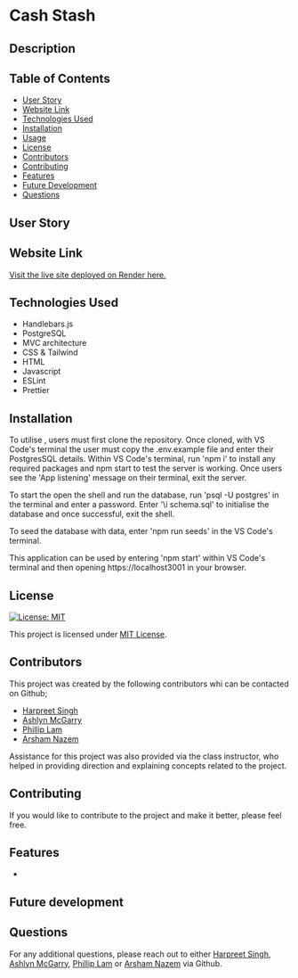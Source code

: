 # Cash Stash

## Description



## Table of Contents

- [User Story](#user-story)
- [Website Link](#website-link)
- [Technologies Used](#technologies-used)
- [Installation](#installation)
- [Usage](#usage)
- [License](#license)
- [Contributors](#contributors)
- [Contributing](#contributing)
- [Features](#features)
- [Future Development](#future-development)
- [Questions](#questions)

## User Story



## Website Link

[Visit the live site deployed on Render here.]()

## Technologies Used

- Handlebars.js
- PostgreSQL
- MVC architecture
- CSS & Tailwind
- HTML
- Javascript
- ESLint
- Prettier

## Installation

To utilise        , users must first clone the repository. Once cloned, with VS Code's terminal the user must copy the .env.example file and enter their PostgresSQL details. Within VS Code's terminal, run 'npm i' to install any required packages and npm start to test the server is working. Once users see the 'App listening' message on their terminal, exit the server.

To start the open the shell and run the database, run 'psql -U postgres' in the terminal and enter a password. Enter '\i schema.sql' to initialise the database and once successful, exit the shell.

To seed the database with data, enter 'npm run seeds' in the VS Code's terminal.

This application can be used by entering 'npm start' within VS Code's terminal and then opening https://localhost3001 in your browser.

## License

[![License: MIT](https://img.shields.io/badge/License-MIT-yellow.svg)](https://opensource.org/licenses/MIT)

This project is licensed under [MIT License](https://opensource.org/licenses/MIT).

## Contributors

This project was created by the following contributors whi can be contacted on Github;

- [Harpreet Singh](https://github.com/SHarpreet89)
- [Ashlyn McGarry](https://github.com/ashlynmcgarry)
- [Phillip Lam](https://github.com/cbfcuh)
- [Arsham Nazem](https://github.com/anaz0004)

Assistance for this project was also provided via the class instructor, who helped in providing direction and explaining concepts related to the project.

## Contributing

If you would like to contribute to the project and make it better, please feel free.

## Features

- 

## Future development



## Questions

For any additional questions, please reach out to either [Harpreet Singh](https://github.com/SHarpreet89), [Ashlyn McGarry](https://github.com/ashlynmcgarry), [Phillip Lam](https://github.com/cbfcuh) or [Arsham Nazem](https://github.com/anaz0004) via Github.
